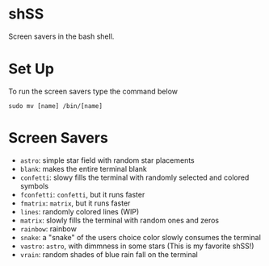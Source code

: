 # shSS
Screen savers in the bash shell.

# Set Up

To run the screen savers type the command below
```
sudo mv [name] /bin/[name]
```

# Screen Savers

* ```astro```:  simple star field with random star placements
* ```blank```:  makes the entire terminal blank
* ```confetti```:  slowy fills the terminal with randomly selected and colored symbols
* ```fconfetti```:  ```confetti```, but it runs faster
* ```fmatrix```: ```matrix```, but it runs faster
* ```lines```:  randomly colored lines (WIP)
* ```matrix```:  slowly fills the terminal with random ones and zeros
* ```rainbow```:  rainbow
* ```snake```:  a "snake" of the users choice color slowly consumes the terminal
* ```vastro```:  ```astro```, with dimmness in some stars (This is my favorite shSS!)
* ```vrain```:  random shades of blue rain fall on the terminal
